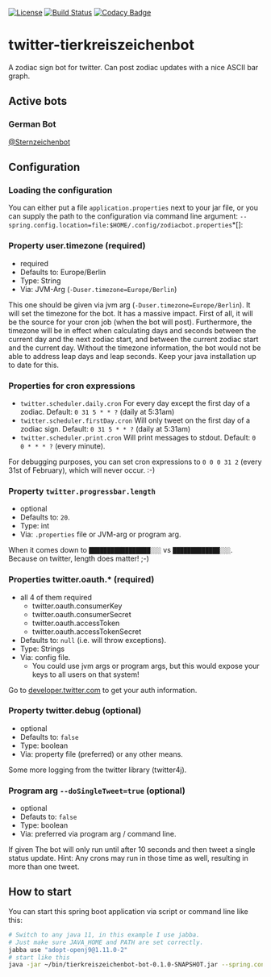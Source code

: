 [![License](https://img.shields.io/badge/License-Apache%202.0-blue.svg)](https://opensource.org/licenses/Apache-2.0) [![Build Status](https://travis-ci.org/bmhm/twitter-tierkreiszeichenbot.svg?branch=master)](https://travis-ci.org/bmhm/twitter-tierkreiszeichenbot) [![Codacy Badge](https://api.codacy.com/project/badge/Grade/2759fda64e1941aa8009809c3557597e)](https://www.codacy.com/app/bmarwell/twitter-tierkreiszeichenbot?utm_source=github.com&amp;utm_medium=referral&amp;utm_content=bmhm/twitter-tierkreiszeichenbot&amp;utm_campaign=Badge_Grade)

# twitter-tierkreiszeichenbot
A zodiac sign bot for twitter. Can post zodiac updates with a nice ASCII bar graph.

## Active bots

### German Bot

[@Sternzeichenbot](https://twitter.com/SternzeichenB)

## Configuration

### Loading the configuration

You can either put a file `application.properties` next to your
jar file, or you can supply the path to the configuration
via command line argument:  `--spring.config.location=file:$HOME/.config/zodiacbot.properties`*[]:

### Property user.timezone (required)

  * required
  * Defaults to: Europe/Berlin
  * Type: String
  * Via: JVM-Arg (`-Duser.timezone=Europe/Berlin`)

This one should be given via jvm arg (`-Duser.timezone=Europe/Berlin`).
It will set the timezone for the bot. It has a massive impact.
First of all, it will be the source for your cron job (when the bot will post).
Furthermore, the timezone will be in effect when calculating days and seconds
between the current day and the next zodiac start, and between the current zodiac
start and the current day. Without the timezone information, the bot would not
be able to address leap days and leap seconds.
Keep your java installation up to date for this.

### Properties for cron expressions

  * `twitter.scheduler.daily.cron`
    For every day except the first day of a zodiac.
    Default: `0 31 5 * * ?` (daily at 5:31am)
  * `twitter.scheduler.firstDay.cron`
    Will only tweet on the first day of a zodiac sign.
    Default: `0 31 5 * * ?` (daily at 5:31am)
  * `twitter.scheduler.print.cron`
    Will print messages to stdout.
    Default: `0 0 * * * ?` (every minute).

For debugging purposes, you can set cron expressions to `0 0 0 31 2`
(every 31st of February), which will never occur. :-)

### Property `twitter.progressbar.length`

  * optional
  * Defaults to: `20`.
  * Type: int
  * Via: `.properties` file or JVM-arg or program arg.

When it comes down to `█████████████████░░░` vs `█████████████░░░`.
Because on twitter, length does matter! ;-)

### Properties twitter.oauth.* (required)

  * all 4 of them required
    * twitter.oauth.consumerKey
    * twitter.oauth.consumerSecret
    * twitter.oauth.accessToken
    * twitter.oauth.accessTokenSecret
  * Defaults to: `null` (i.e. will throw exceptions).
  * Type: Strings
  * Via: config file.
    * You could use jvm args or program args, but this would expose your keys
      to all users on that system!

Go to [developer.twitter.com](https://developer.twitter.com/) to get your auth information.

### Property twitter.debug (optional)
  * optional
  * Defaults to: `false`
  * Type: boolean
  * Via: property file (preferred) or any other means.

Some more logging from the twitter library (twitter4j).

### Program arg `--doSingleTweet=true` (optional)
  * optional
  * Defauts to: `false`
  * Type: boolean
  * Via: preferred via program arg / command line.

If given The bot will only run until after 10 seconds and then tweet a single
status update.
Hint: Any crons may run in those time as well, resulting in more than one tweet.

## How to start

You can start this spring boot application via script or command line like this:

```bash
# Switch to any java 11, in this example I use jabba.
# Just make sure JAVA_HOME and PATH are set correctly.
jabba use "adopt-openj9@1.11.0-2"
# start like this
java -jar ~/bin/tierkreiszeichenbot-bot-0.1.0-SNAPSHOT.jar --spring.config.location=file:$HOME/.config/sternzeichenbot.properties
```
